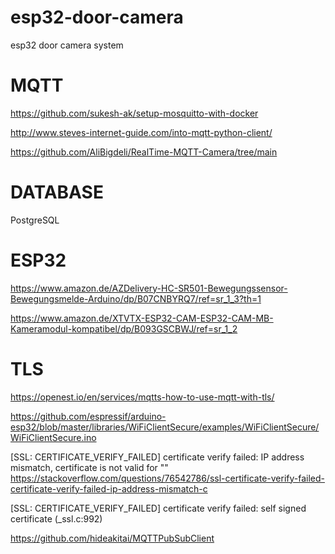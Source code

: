 # esp32-door-camera
esp32 door camera system



# MQTT
https://github.com/sukesh-ak/setup-mosquitto-with-docker

http://www.steves-internet-guide.com/into-mqtt-python-client/

https://github.com/AliBigdeli/RealTime-MQTT-Camera/tree/main


# DATABASE
PostgreSQL


# ESP32
https://www.amazon.de/AZDelivery-HC-SR501-Bewegungssensor-Bewegungsmelde-Arduino/dp/B07CNBYRQ7/ref=sr_1_3?th=1

https://www.amazon.de/XTVTX-ESP32-CAM-ESP32-CAM-MB-Kameramodul-kompatibel/dp/B093GSCBWJ/ref=sr_1_2


# TLS
https://openest.io/en/services/mqtts-how-to-use-mqtt-with-tls/

https://github.com/espressif/arduino-esp32/blob/master/libraries/WiFiClientSecure/examples/WiFiClientSecure/WiFiClientSecure.ino



[SSL: CERTIFICATE_VERIFY_FAILED] certificate verify failed: IP address mismatch, certificate is not valid for ""
https://stackoverflow.com/questions/76542786/ssl-certificate-verify-failed-certificate-verify-failed-ip-address-mismatch-c

[SSL: CERTIFICATE_VERIFY_FAILED] certificate verify failed: self signed certificate (_ssl.c:992)




https://github.com/hideakitai/MQTTPubSubClient
